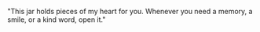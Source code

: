 "This jar holds pieces of my heart for you. Whenever you need a memory, a smile, or a kind word, open it."
